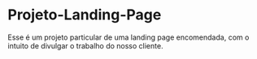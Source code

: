# Projeto-Landing-Page
Esse é um projeto particular de uma landing page encomendada, com o intuito de divulgar o trabalho do nosso cliente.
